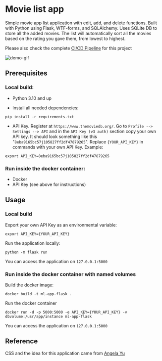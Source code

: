 # Movie list app

Simple movie app list application with edit, add, and delete functions.
Built with Python using Flask, WTF-forms, and SQLAlchemy. Uses SQLite DB to
store all the added movies. The list will automatically
sort all the movies based on the rating you gave them,
from lowest to highest.

Please also check the complete [CI/CD Pipeline](https://github.com/saymolet/ml-flask/tree/ci-cd-pipeline)
for this project

![demo-gif](https://github.com/saymolet/ml-flask/blob/main/img/ml-flask-demo.gif)

## Prerequisites
### Local build:
* Python 3.10 and up

* Install all needed dependencies:
```commandline
pip install -r requirements.txt
```
* API Key. Register at `https://www.themoviedb.org/`. 
Go to `Profile --> Settings --> API` and in the `API Key (v3 auth)` 
section copy your own API key. It should look something like
this "`8eba9165bc57j105827ff2df47879265`". Replace `{YOUR_API_KEY}`
in commands with your own API Key. Example:
```commandline
export API_KEY=8eba9165bc57j105827ff2df47879265
```

### Run inside the docker container:
* Docker
* API Key (see above for instructions)

## Usage
### Local build
Export your own API Key as an environmental variable:
```commandline
export API_KEY={YOUR_API_KEY}
```
Run the application locally:
```commandline
python -m flask run
```
You can access the application on `127.0.0.1:5000`

### Run inside the docker container with named volumes
Build the docker image:
```commandline
docker build -t ml-app-flask .
```

Run the docker container
```commandline
docker run -d -p 5000:5000 -e API_KEY={YOUR_API_KEY} -v dbvolume:/usr/app/instance ml-app-flask
```
You can access the application on `127.0.0.1:5000`

## Reference

CSS and the idea for this application came from [Angela Yu](https://github.com/angelabauer)

